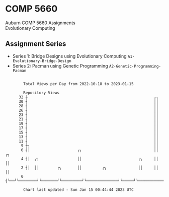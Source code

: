 # COMP 5660
Auburn COMP 5660 Assignments  
Evolutionary Computing

## Assignment Series
- Series 1: Bridge Designs using Evolutionary Computing `A1-Evolutionary-Bridge-Design`
- Series 2: Pacman using Genetic Programming `A2-Genetic-Programming-Pacman`

```

        Total Views per Day from 2022-10-18 to 2023-01-15

        Repository Views
      32 ┼                                                        ╭╮
      30 ┤                                                        ││
      28 ┤                                                        ││
      26 ┤                                                        ││
      23 ┤                                                        ││
      21 ┤                                                        ││
      19 ┤                                                        ││
      17 ┤                                                        ││
      15 ┤                                                        ││
      13 ┤                                                        ││
      11 ┤                                                        ││
       9 ┼╮                                                       ││
       6 ┤│                     ╭╮                                ││                      ╭╮
       4 ┤│  ╭╮                 ││                         ╭╮     ││                      ││
       2 ┤│  ││        ╭╮       ││         ╭╮              ││     ││                      ││
       0 ┤╰──╯╰────────╯╰───────╯╰─────────╯╰──────────────╯╰─────╯╰──────────────────────╯╰───────

        Chart last updated - Sun Jan 15 00:44:44 2023 UTC
        
```
